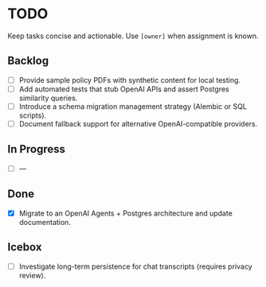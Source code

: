 # TODO

Keep tasks concise and actionable. Use `[owner]` when assignment is known.

## Backlog
- [ ] Provide sample policy PDFs with synthetic content for local testing.
- [ ] Add automated tests that stub OpenAI APIs and assert Postgres similarity queries.
- [ ] Introduce a schema migration management strategy (Alembic or SQL scripts).
- [ ] Document fallback support for alternative OpenAI-compatible providers.

## In Progress
- [ ] —

## Done
- [x] Migrate to an OpenAI Agents + Postgres architecture and update documentation.

## Icebox
- [ ] Investigate long-term persistence for chat transcripts (requires privacy review).
